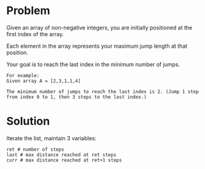 Problem
===

Given an array of non-negative integers, you are initially positioned at the first index of the array.

Each element in the array represents your maximum jump length at that position.

Your goal is to reach the last index in the minimum number of jumps.

	For example:
	Given array A = [2,3,1,1,4]

	The minimum number of jumps to reach the last index is 2. (Jump 1 step from index 0 to 1, then 3 steps to the last index.)

Solution
===

Iterate the list, maintain 3 variables:

    ret # number of steps
    last # max distance reached at ret steps
    curr # max distance reached at ret+1 steps